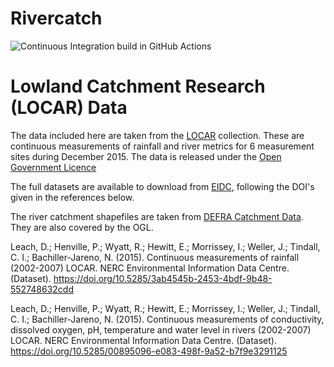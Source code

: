 # Rivercatch
![Continuous Integration build in GitHub Actions](https://github.com/scottan/python-intermediate-catchment/workflows/CI/badge.svg?branch=main)


# Lowland Catchment Research (LOCAR) Data

The data included here are taken from the [LOCAR](https://catalogue.ceh.ac.uk/documents/db9f6ef9-9512-4f39-aca3-3c55f51a7487) collection. These are continuous measurements of rainfall and river metrics for 6 measurement sites during December 2015. The data is released under the [Open Government Licence](https://www.nationalarchives.gov.uk/doc/open-government-licence/version/3/)

The full datasets are available to download from [EIDC](https://www.eidc.ac.uk/), following the DOI's given in the references below.

The river catchment shapefiles are taken from [DEFRA Catchment Data](https://environment.data.gov.uk/catchment-planning). They are also covered by the OGL.

Leach, D.; Henville, P.; Wyatt, R.; Hewitt, E.; Morrissey, I.; Weller, J.; Tindall, C. I.; Bachiller-Jareno, N. (2015). Continuous measurements of rainfall (2002-2007) LOCAR. NERC Environmental Information Data Centre. (Dataset). https://doi.org/10.5285/3ab4545b-2453-4bdf-9b48-552748632cdd

Leach, D.; Henville, P.; Wyatt, R.; Hewitt, E.; Morrissey, I.; Weller, J.; Tindall, C. I.; Bachiller-Jareno, N. (2015). Continuous measurements of conductivity, dissolved oxygen, pH, temperature and water level in rivers (2002-2007) LOCAR. NERC Environmental Information Data Centre. (Dataset). https://doi.org/10.5285/00895096-e083-498f-9a52-b7f9e3291125
